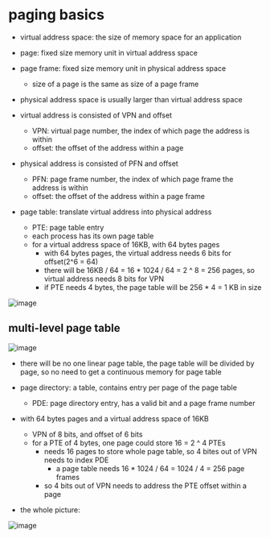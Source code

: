 # paging basics

* virtual address space: the size of memory space for an application
* page: fixed size memory unit in virtual address space
* page frame: fixed size memory unit in physical address space
    * size of a page is the same as size of a page frame

* physical address space is usually larger than virtual address space
* virtual address is consisted of VPN and offset
    * VPN: virtual page number, the index of which page the address is within
    * offset: the offset of the address within a page
* physical address is consisted of PFN and offset
    * PFN: page frame number, the index of which page frame the address is within
    * offset: the offset of the address within a page frame
* page table: translate virtual address into physical address
    * PTE: page table entry
    * each process has its own page table
    * for a virtual address space of 16KB, with 64 bytes pages
        * with 64 bytes pages, the virtual address needs 6 bits for offset(2^6 = 64)
        * there will be 16KB / 64 = 16 * 1024 / 64 = 2 ^ 8 = 256 pages, so virtual address needs 8 bits for VPN
        * if PTE needs 4 bytes, the page table will be 256 * 4 = 1 KB in size


![image](https://user-images.githubusercontent.com/35479537/177135854-5bc78475-771d-4786-aa38-ffdb752146f6.png)


## multi-level page table
![image](https://user-images.githubusercontent.com/35479537/177137466-11f606d5-183c-4209-8275-e7fa2b042045.png)

* there will be no one linear page table, the page table will be divided by page, so no need to get a continuous memory for page table
* page directory: a table, contains entry per page of the page table
    * PDE: page directory entry, has a valid bit and a page frame number
* with 64 bytes pages and a virtual address space of 16KB
    * VPN of 8 bits, and offset of 6 bits
    * for a PTE of 4 bytes, one page could store 16 = 2 ^ 4 PTEs
        * needs 16 pages to store whole page table, so 4 bites out of VPN needs to index PDE
            * a page table needs 16 * 1024 / 64 = 1024 / 4 = 256 page frames
        * so 4 bits out of VPN needs to address the PTE offset within a page

* the whole picture:

![image](https://user-images.githubusercontent.com/35479537/177138899-2fe9e953-a9df-4e92-93f3-917d8c928498.png)

